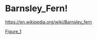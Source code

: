 # Barnsley_Fern!

https://en.wikipedia.org/wiki/Barnsley_fern

[Figure_1](https://github.com/HanTheDestroyer/Barnsley_Fern/assets/123021973/8597b89d-4c73-499c-a5d3-4b81bd71aa7c)
